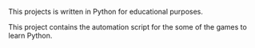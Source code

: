 This projects is written in Python for educational purposes. 

This project contains the automation script for the some of the games to learn Python.